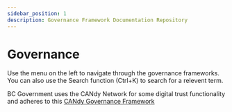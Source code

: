 ```yaml
---
sidebar_position: 1
description: Governance Framework Documentation Repository
---
```


# Governance
Use the menu on the left to navigate through the governance frameworks. You can also use the Search function (Ctrl+K) to search for a relevent term.

BC Government uses the CANdy Network for some digital trust functionality and adheres to this [CANdy Governance Framework](https://iccs-isac.github.io/Gouvernance-CICN-ICDT-Governance/)
